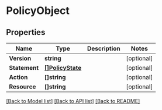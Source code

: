 # PolicyObject

## Properties
Name | Type | Description | Notes
------------ | ------------- | ------------- | -------------
**Version** | **string** |  | [optional] 
**Statement** | [**[]PolicyState**](PolicyState.md) |  | [optional] 
**Action** | **[]string** |  | [optional] 
**Resource** | **[]string** |  | [optional] 

[[Back to Model list]](../README.md#documentation-for-models) [[Back to API list]](../README.md#documentation-for-api-endpoints) [[Back to README]](../README.md)


